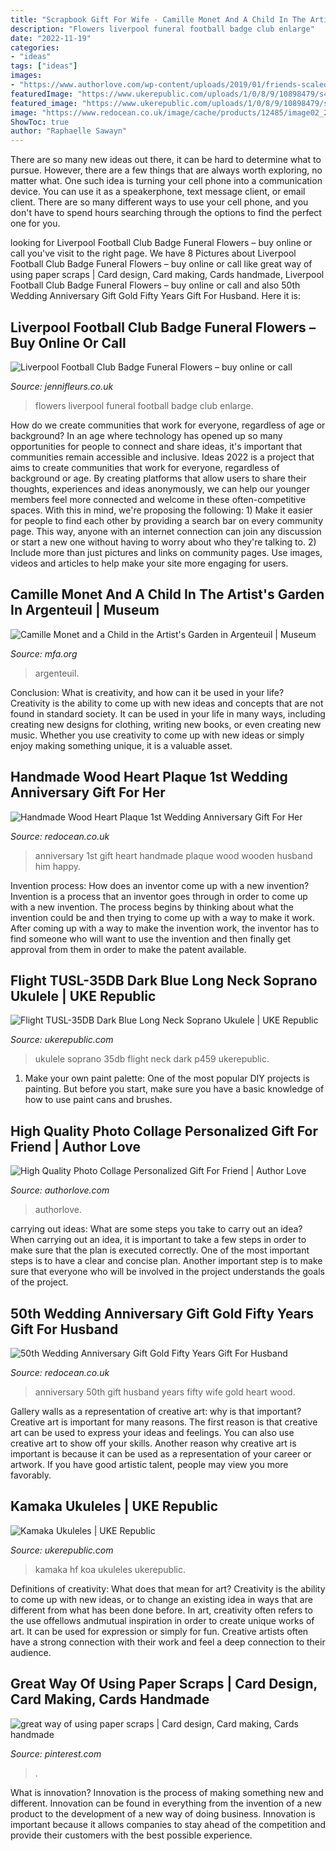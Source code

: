 ```yaml
---
title: "Scrapbook Gift For Wife - Camille Monet And A Child In The Artist&#039;s Garden In Argenteuil"
description: "Flowers liverpool funeral football badge club enlarge"
date: "2022-11-19"
categories:
- "ideas"
tags: ["ideas"]
images:
- "https://www.authorlove.com/wp-content/uploads/2019/01/friends-scaled.jpg"
featuredImage: "https://www.ukerepublic.com/uploads/1/0/8/9/10898479/s451876257136675682_p459_i3_w2560.jpeg"
featured_image: "https://www.ukerepublic.com/uploads/1/0/8/9/10898479/s451876257136675682_p459_i3_w2560.jpeg"
image: "https://www.redocean.co.uk/image/cache/products/12485/image02_2000-1500x1500.jpg"
ShowToc: true
author: "Raphaelle Sawayn"
---
```



There are so many new ideas out there, it can be hard to determine what to pursue. However, there are a few things that are always worth exploring, no matter what. One such idea is turning your cell phone into a communication device. You can use it as a speakerphone, text message client, or email client. There are so many different ways to use your cell phone, and you don't have to spend hours searching through the options to find the perfect one for you.

	

		
looking for Liverpool Football Club Badge Funeral Flowers – buy online or call you've visit to the right page. We have 8 Pictures about Liverpool Football Club Badge Funeral Flowers – buy online or call like great way of using paper scraps | Card design, Card making, Cards handmade, Liverpool Football Club Badge Funeral Flowers – buy online or call and also 50th Wedding Anniversary Gift Gold Fifty Years Gift For Husband. Here it is:
		
    
## Liverpool Football Club Badge Funeral Flowers – Buy Online Or Call

<img loading=lazy src="https://www.jennifleurs.co.uk/upload/mt/jfl182/products/233-liverpool-football-club-badge-funeral-flowers-3.jpg" onerror="this.onerror=null;this.src='https://tse3.mm.bing.net/th?id=OIP.mEAJUNEpV6tlNTIxCdjMFQHaJ4&amp;pid=15.1';" alt="Liverpool Football Club Badge Funeral Flowers – buy online or call">

_Source: jennifleurs.co.uk_

>flowers liverpool funeral football badge club enlarge. 

	

How do we create communities that work for everyone, regardless of age or background?
In an age where technology has opened up so many opportunities for people to connect and share ideas, it's important that communities remain accessible and inclusive. Ideas 2022 is a project that aims to create communities that work for everyone, regardless of background or age. By creating platforms that allow users to share their thoughts, experiences and ideas anonymously, we can help our younger members feel more connected and welcome in these often-competitive spaces. With this in mind, we're proposing the following: 1) Make it easier for people to find each other by providing a search bar on every community page. This way, anyone with an internet connection can join any discussion or start a new one without having to worry about who they're talking to. 2) Include more than just pictures and links on community pages. Use images, videos and articles to help make your site more engaging for users.

    
## Camille Monet And A Child In The Artist&#039;s Garden In Argenteuil | Museum

<img loading=lazy src="https://mfas3.s3.amazonaws.com/objects/123-14.jpg" onerror="this.onerror=null;this.src='https://tse4.mm.bing.net/th?id=OIP.-YTqa6UbI1a5sUrWcyepIgHaE_&amp;pid=15.1';" alt="Camille Monet and a Child in the Artist&#039;s Garden in Argenteuil | Museum">

_Source: mfa.org_

>argenteuil. 

	

Conclusion: What is creativity, and how can it be used in your life?
Creativity is the ability to come up with new ideas and concepts that are not found in standard society. It can be used in your life in many ways, including creating new designs for clothing, writing new books, or even creating new music. Whether you use creativity to come up with new ideas or simply enjoy making something unique, it is a valuable asset.

    
## Handmade Wood Heart Plaque 1st Wedding Anniversary Gift For Her

<img loading=lazy src="https://www.redocean.co.uk/image/cache/products/12485/image02_2000-1500x1500.jpg" onerror="this.onerror=null;this.src='https://tse1.mm.bing.net/th?id=OIP.VfCRu-sE3Mg9juK9fNTKqwHaHa&amp;pid=15.1';" alt="Handmade Wood Heart Plaque 1st Wedding Anniversary Gift For Her">

_Source: redocean.co.uk_

>anniversary 1st gift heart handmade plaque wood wooden husband him happy. 

	

Invention process: How does an inventor come up with a new invention?
Invention is a process that an inventor goes through in order to come up with a new invention. The process begins by thinking about what the invention could be and then trying to come up with a way to make it work. After coming up with a way to make the invention work, the inventor has to find someone who will want to use the invention and then finally get approval from them in order to make the patent available.

    
## Flight TUSL-35DB Dark Blue Long Neck Soprano Ukulele | UKE Republic

<img loading=lazy src="https://www.ukerepublic.com/uploads/1/0/8/9/10898479/s451876257136675682_p459_i3_w2560.jpeg" onerror="this.onerror=null;this.src='https://tse4.mm.bing.net/th?id=OIP.uRiGfuQR8YFnHBcLsV2TWwHaJ3&amp;pid=15.1';" alt="Flight TUSL-35DB Dark Blue Long Neck Soprano Ukulele | UKE Republic">

_Source: ukerepublic.com_

>ukulele soprano 35db flight neck dark p459 ukerepublic. 

	

1. Make your own paint palette: One of the most popular DIY projects is painting. But before you start, make sure you have a basic knowledge of how to use paint cans and brushes.

    
## High Quality Photo Collage Personalized Gift For Friend | Author Love

<img loading=lazy src="https://www.authorlove.com/wp-content/uploads/2019/01/friends-scaled.jpg" onerror="this.onerror=null;this.src='https://tse2.mm.bing.net/th?id=OIP.-RxmBDE2y4ujQvyIPjZwPwHaKe&amp;pid=15.1';" alt="High Quality Photo Collage Personalized Gift For Friend | Author Love">

_Source: authorlove.com_

>authorlove. 

	

carrying out ideas: What are some steps you take to carry out an idea?
When carrying out an idea, it is important to take a few steps in order to make sure that the plan is executed correctly. One of the most important steps is to have a clear and concise plan. Another important step is to make sure that everyone who will be involved in the project understands the goals of the project.

    
## 50th Wedding Anniversary Gift Gold Fifty Years Gift For Husband

<img loading=lazy src="https://www.redocean.co.uk/image/cache/products/12234/image07_2000-1500x1500.jpg" onerror="this.onerror=null;this.src='https://tse1.mm.bing.net/th?id=OIP.ToCglV5E572dsL7945r5ngHaHa&amp;pid=15.1';" alt="50th Wedding Anniversary Gift Gold Fifty Years Gift For Husband">

_Source: redocean.co.uk_

>anniversary 50th gift husband years fifty wife gold heart wood. 

	

Gallery walls as a representation of creative art: why is that important?
Creative art is important for many reasons. The first reason is that creative art can be used to express your ideas and feelings. You can also use creative art to show off your skills. Another reason why creative art is important is because it can be used as a representation of your career or artwork. If you have good artistic talent, people may view you more favorably.

    
## Kamaka Ukuleles | UKE Republic

<img loading=lazy src="http://www.ukerepublic.com/uploads/1/0/8/9/10898479/s451876257136675682_p369_i23_w667.jpeg?width=640" onerror="this.onerror=null;this.src='https://tse3.mm.bing.net/th?id=OIP.iIh-h1NSDoKetS7RrzoPBgHaLH&amp;pid=15.1';" alt="Kamaka Ukuleles | UKE Republic">

_Source: ukerepublic.com_

>kamaka hf koa ukuleles ukerepublic. 

	

Definitions of creativity: What does that mean for art?
Creativity is the ability to come up with new ideas, or to change an existing idea in ways that are different from what has been done before. In art, creativity often refers to the use offellows andmutual inspiration in order to create unique works of art. It can be used for expression or simply for fun. Creative artists often have a strong connection with their work and feel a deep connection to their audience.

    
## Great Way Of Using Paper Scraps | Card Design, Card Making, Cards Handmade

<img loading=lazy src="https://i.pinimg.com/736x/ec/37/65/ec37659892eb7a9dd4f62564d69badfa--paper-scraps-project-ideas.jpg" onerror="this.onerror=null;this.src='https://tse3.mm.bing.net/th?id=OIP.F7UEWRPJuIw4pTHGxVfUXgHaJ3&amp;pid=15.1';" alt="great way of using paper scraps | Card design, Card making, Cards handmade">

_Source: pinterest.com_

>. 

	

What is innovation?
Innovation is the process of making something new and different. Innovation can be found in everything from the invention of a new product to the development of a new way of doing business. Innovation is important because it allows companies to stay ahead of the competition and provide their customers with the best possible experience.

